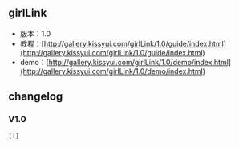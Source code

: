 ## girlLink

* 版本：1.0
* 教程：[http://gallery.kissyui.com/girlLink/1.0/guide/index.html](http://gallery.kissyui.com/girlLink/1.0/guide/index.html)
* demo：[http://gallery.kissyui.com/girlLink/1.0/demo/index.html](http://gallery.kissyui.com/girlLink/1.0/demo/index.html)

## changelog

### V1.0

    [!]


